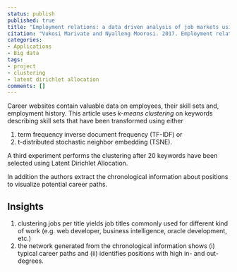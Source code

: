 ```yaml
---
status: publish
published: true
title: "Employment relations: a data driven analysis of job markets using online job boards and online professional networks"
citation: "Vukosi Marivate and Nyalleng Moorosi. 2017. Employment relations: a data driven analysis of job markets using online job boards and online professional networks. In Proceedings of the International Conference on Web Intelligence (WI '17). ACM, New York, NY, USA, 1110-1113."
categories:
- Applications
- Big data
tags:
- project
- clustering
- latent dirichlet allocation
comments: []
---
```

Career websites contain valuable data on employees, their skill sets and, employment history. This article uses *k-means clustering* on keywords describing skill sets that have been transformed using either
 1. term frequency inverse document frequency (TF-IDF) or
 2. t-distributed stochastic neighbor embedding (TSNE).

A third experiment performs the clustering after 20 keywords have been selected using Latent Dirichlet Allocation.

In addition the authors extract the chronological information about positions to visualize potential career paths.

## Insights

 1. clustering jobs per title yields job titles commonly used for different kind of work (e.g. web developer, business intelligence, oracle development, etc.)
 2. the network generated from the chronological information shows (i) typical career paths and (ii) identifies positions with high in- and out-degrees.
